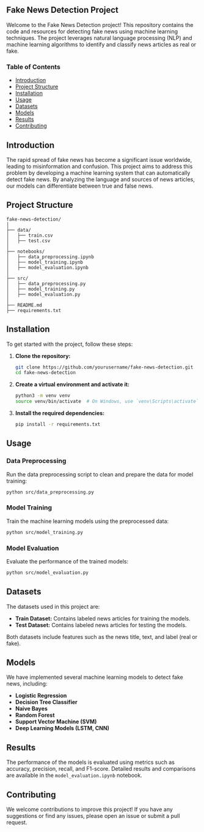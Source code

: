 ## Fake News Detection Project

Welcome to the Fake News Detection project! This repository contains the code and resources for detecting fake news using machine learning techniques. The project leverages natural language processing (NLP) and machine learning algorithms to identify and classify news articles as real or fake.

### Table of Contents
- [Introduction](#introduction)
- [Project Structure](#project-structure)
- [Installation](#installation)
- [Usage](#usage)
- [Datasets](#datasets)
- [Models](#models)
- [Results](#results)
- [Contributing](#contributing)


## Introduction

The rapid spread of fake news has become a significant issue worldwide, leading to misinformation and confusion. This project aims to address this problem by developing a machine learning system that can automatically detect fake news. By analyzing the language and sources of news articles, our models can differentiate between true and false news.

## Project Structure

```
fake-news-detection/
│
├── data/
│   ├── train.csv
│   ├── test.csv
│
├── notebooks/
│   ├── data_preprocessing.ipynb
│   ├── model_training.ipynb
│   ├── model_evaluation.ipynb
│
├── src/
│   ├── data_preprocessing.py
│   ├── model_training.py
│   ├── model_evaluation.py
│
├── README.md
├── requirements.txt
```

## Installation

To get started with the project, follow these steps:

1. **Clone the repository:**

    ```bash
    git clone https://github.com/yourusername/fake-news-detection.git
    cd fake-news-detection
    ```

2. **Create a virtual environment and activate it:**

    ```bash
    python3 -m venv venv
    source venv/bin/activate  # On Windows, use `venv\Scripts\activate`
    ```

3. **Install the required dependencies:**

    ```bash
    pip install -r requirements.txt
    ```

## Usage

### Data Preprocessing

Run the data preprocessing script to clean and prepare the data for model training:

```bash
python src/data_preprocessing.py
```

### Model Training

Train the machine learning models using the preprocessed data:

```bash
python src/model_training.py
```

### Model Evaluation

Evaluate the performance of the trained models:

```bash
python src/model_evaluation.py
```

## Datasets

The datasets used in this project are:

- **Train Dataset:** Contains labeled news articles for training the models.
- **Test Dataset:** Contains labeled news articles for testing the models.

Both datasets include features such as the news title, text, and label (real or fake).

## Models

We have implemented several machine learning models to detect fake news, including:

- **Logistic Regression**
- **Decision Tree Classifier**
- **Naive Bayes**
- **Random Forest**
- **Support Vector Machine (SVM)**
- **Deep Learning Models (LSTM, CNN)**

## Results

The performance of the models is evaluated using metrics such as accuracy, precision, recall, and F1-score. Detailed results and comparisons are available in the `model_evaluation.ipynb` notebook.

## Contributing

We welcome contributions to improve this project! If you have any suggestions or find any issues, please open an issue or submit a pull request.


